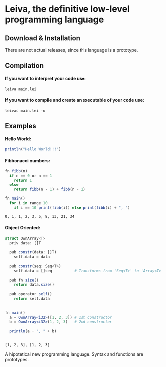 # Leiva, the definitive low-level programming language
## Download & Installation
There are not actual releases, since this language is a prototype. 
## Compilation

#### If you want to interpret your code use:
```
leiva main.lei
```

#### If you want to compile and create an executable of your code use:
```
leivac main.lei -o
```

## Examples
#### Hello World:
```julia
println("Hello World!!!")
```
#### Fibbonacci numbers:
```julia
fn fibb(n)
  if n == 0 or n == 1
    return 1
  else 
    return fibb(n - 1) + fibb(n - 2)

fn main()
  for i in range 10
    if i == 10 print(fibb(i)) else print(fibb(i) + ", ")


```
```
0, 1, 1, 2, 3, 5, 8, 13, 21, 34
```

#### Object Oriented:
```julia
struct OwnArray<T>
  priv data: []T
  
  pub constr(data: []T)
    self.data = data
  
  pub constr(seq: Seq<T>)
    self.data = []seq          # Transforms from 'Seq<T>' to 'Array<T>'
    
  pub fn size()
    return data.size()
    
  pub operator self()
    return self.data
    
    
fn main()
  a = OwnArray<i32>([1, 2, 3]) # 1st constructor
  b = OwnArray<i32>(1, 2, 3)   # 2nd constructor
  
  println(a + ", " + b)
  
```
```
[1, 2, 3], [1, 2, 3]
```
A hipotetical new programming language. Syntax and functions are prototypes.
